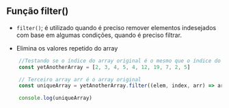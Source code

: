 ## Função filter()

* `filter()`; é utilizado quando é preciso remover elementos indesejados com base em algumas condições, quando é preciso filtrar. 

* Elimina os valores repetido do array


```js
    //Testando se o índice do array original é o mesmo que o índice do elemento
    const yetAnotherArray = [2, 3, 4, 5, 4, 12, 19, 7, 2, 5]

    // Terceiro array arr é o array original
    const uniqueArray = yetAnotherArray.filter((elem, index, arr) => arr.indexOf(elem) === index)

    console.log(uniqueArray)

```